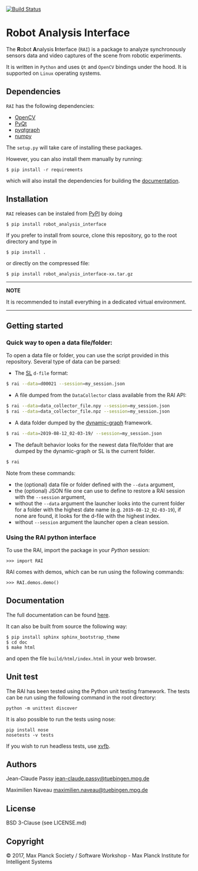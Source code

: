 [![Build Status](
    https://raw.githubusercontent.com/MPI-IS-BambooAgent/sw_badges/master/badges/plans/amd-robot-plotting-framework-cont.build/build.svg?sanitize=true)](
        https://atlas.is.localnet/bamboo/browse/MGC-RAI/latest)

Robot Analysis Interface
========================

The **R**obot **A**nalysis **I**nterface (`RAI`) is a package to analyze
synchronously sensors data and video captures of the scene from robotic experiments.

It is written in `Python` and uses `Qt` and `OpenCV` bindings under the hood.
It is supported on `Linux` operating systems.

Dependencies
------------

`RAI` has the following dependencies:

* [OpenCV](https://opencv.org/)
* [PyQt](https://riverbankcomputing.com/software/pyqt/intro)
* [pyqtgraph](http://www.pyqtgraph.org/)
* [numpy](https://numpy.org/)

The `setup.py` will take care of installing these packages.

However, you can also install them manually by running:

```
$ pip install -r requirements
```
which will also install the dependencies for building the [documentation](#Documentation).


Installation
------------

`RAI` releases can be instaled from [PyPI](https://pypi.org/) by doing
```
$ pip install robot_analysis_interface
```

If you prefer to install from source, clone this repository,
go to the root directory and type in
```
$ pip install .
```

or directly on the compressed file:

```
$ pip install robot_analysis_interface-xx.tar.gz
```

---
**NOTE**

It is recommended to install everything in a dedicated virtual environment.

---

Getting started
---------------

### Quick way to open a data file/folder:

To open a data file or folder, you can use the script provided in this repository. Several type of data can be parsed:

- The [SL](https://citeseerx.ist.psu.edu/viewdoc/download?doi=10.1.1.142.4178&rep=rep1&type=pdf) `d-file` format:
```bash
$ rai --data=d00021 --session=my_session.json
```
- A file dumped from the `DataCollector` class available from the RAI API:
```bash
$ rai --data=data_collector_file.npy --session=my_session.json
$ rai --data=data_collector_file.npz --session=my_session.json
```
- A data folder dumped by the [dynamic-graph](https://github.com/stack-of-tasks/dynamic-graph) framework.
```bash
$ rai --data=2019-08-12_02-03-19/ --session=my_session.json
```
- The default behavior looks for the newest data file/folder that are dumped
  by the dynamic-graph or SL is the current folder.
```bash
$ rai
```

Note from these commands:
- the (optional) data file or folder defined with the `--data` argument,
- the (optional) JSON file one can use to define to restore a RAI session with the `--session` argument,
- without the `--data` argument the launcher looks into the current folder for
  a folder with the highest date name (e.g. `2019-08-12_02-03-19`), if none
  are found, it looks for the d-file with the highest index.
- without  `--session` argument the launcher open a clean session.

### Using the RAI python interface

To use the RAI, import the package in your *Python* session:

```
>>> import RAI
```

RAI comes with demos, which can be run using the following commands:
```
>>> RAI.demos.demo()
```

Documentation
-------------

The full documentation can be found [here](https://machines-in-motion.github.io/code_documentation/robot-analysis-interface).

It can also be built from source the following way:
```
$ pip install sphinx sphinx_bootstrap_theme
$ cd doc
$ make html
```
and open the file `build/html/index.html` in your web browser.

Unit test
---------

The RAI has been tested using the Python unit testing framework.
The tests can be run using the following command in the root directory:

    python -m unittest discover

It is also possible to run the tests using nose:

    pip install nose
    nosetests -v tests

If you wish to run headless tests, use [xvfb](https://www.x.org/archive/X11R7.6/doc/man/man1/Xvfb.1.xhtml).


Authors
-------

Jean-Claude Passy <jean-claude.passy@tuebingen.mpg.de>

Maximilien Naveau <maximilien.naveau@tuebingen.mpg.de>

License
-------

BSD 3-Clause (see LICENSE.md)

Copyright
---------

© 2017, Max Planck Society / Software Workshop - Max Planck Institute for Intelligent Systems
